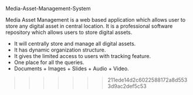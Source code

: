 Media-Asset-Management-System



Media Asset Management is a web based application which
allows user to store any digital asset in central location. It is a
professional software repository which allows users to store
digital assets.

* It will centrally store and manage all digital assets.
* It has dynamic organization structure.
* It gives the limited access to users with tracking feature.
* One place for all the queries.
* Documents + Images + Slides + Audio + Video.

>>>>>>> 211ede14d2c6022588172a8d5533d9ac2def5c53
